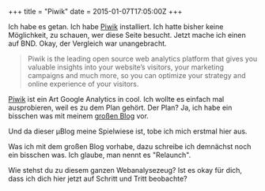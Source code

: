 +++
title = "Piwik"
date = 2015-01-07T17:05:00Z
+++


Ich habe es getan. Ich habe [Piwik](http://piwik.org/) installiert. Ich hatte bisher keine Möglichkeit, zu schauen, wer diese Seite besucht. Jetzt mache ich einen auf BND. Okay, der Vergleich war unangebracht.

> Piwik is the leading open source web analytics platform that gives you valuable insights into your website’s visitors, your marketing campaigns and much more, so you can optimize your strategy and online experience of your visitors.

[Piwik](http://de.wikipedia.org/wiki/Piwik) ist ein Art Google Analytics in cool. Ich wollte es einfach mal ausprobieren, weil es zu dem Plan gehört. Der Plan? Ja, ich habe ein bisschen was mit meinem [großen Blog](http://blog.bullenscheisse.de/) vor.

Und da dieser µBlog meine Spielwiese ist, tobe ich mich erstmal hier aus.

Was ich mit dem großen Blog vorhabe, dazu schreibe ich demnächst noch ein bisschen was. Ich glaube, man nennt es "Relaunch".

Wie stehst du zu diesem ganzen Webanalysezeug? Ist es okay für dich, dass ich dich hier jetzt auf Schritt und Tritt beobachte?
